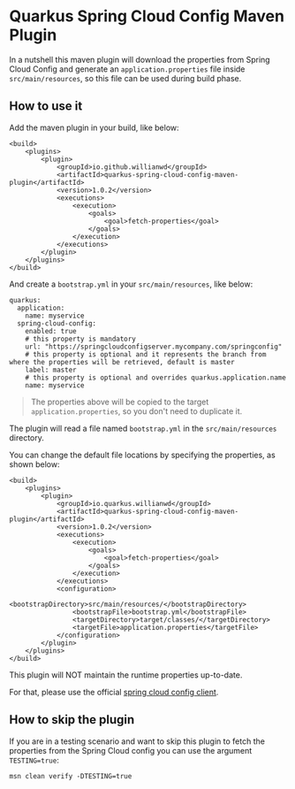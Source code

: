 # Quarkus Spring Cloud Config Maven Plugin

In a nutshell this maven plugin will download the properties from Spring Cloud Config and generate an `application.properties` file
 inside `src/main/resources`, so this file can be used during build phase.

## How to use it

Add the maven plugin in your build, like below:
```
<build>
    <plugins>
        <plugin>
            <groupId>io.github.willianwd</groupId>
            <artifactId>quarkus-spring-cloud-config-maven-plugin</artifactId>
            <version>1.0.2</version>
            <executions>
                <execution>
                    <goals>
                        <goal>fetch-properties</goal>
                    </goals>
                </execution>
            </executions>
        </plugin>
    </plugins>
</build> 
```
And create a `bootstrap.yml` in your `src/main/resources`, like below:
```
quarkus:
  application:
    name: myservice
  spring-cloud-config:
    enabled: true
    # this property is mandatory
    url: "https://springcloudconfigserver.mycompany.com/springconfig"
    # this property is optional and it represents the branch from where the properties will be retrieved, default is master
    label: master
    # this property is optional and overrides quarkus.application.name
    name: myservice
```
> The properties above will be copied to the target `application.properties`, so you don't need to duplicate it.

The plugin will read a file named `bootstrap.yml` in the `src/main/resources` directory.

You can change the default file locations by specifying the properties, as shown below:
```
<build>
    <plugins>
        <plugin>
            <groupId>io.quarkus.willianwd</groupId>
            <artifactId>quarkus-spring-cloud-config-maven-plugin</artifactId>
            <version>1.0.2</version>
            <executions>
                <execution>
                    <goals>
                        <goal>fetch-properties</goal>
                    </goals>
                </execution>
            </executions>
            <configuration>
                <bootstrapDirectory>src/main/resources/</bootstrapDirectory>
                <bootstrapFile>bootstrap.yml</bootstrapFile>
                <targetDirectory>target/classes/</targetDirectory>
                <targetFile>application.properties</targetFile>
            </configuration>
        </plugin>
    </plugins>
</build> 
```

This plugin will NOT maintain the runtime properties up-to-date.

For that, please use the official [spring cloud config client](https://quarkus.io/guides/spring-cloud-config-client).

## How to skip the plugin

If you are in a testing scenario and want to skip this plugin to fetch the properties from the Spring Cloud config you can use the argument `TESTING=true`:
```
msn clean verify -DTESTING=true
```